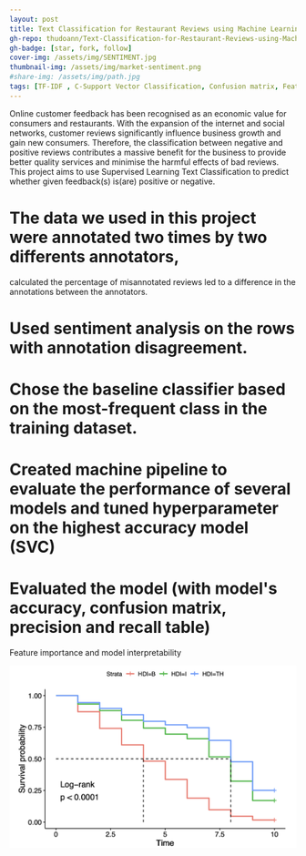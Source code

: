 ```yaml
---
layout: post
title: Text Classification for Restaurant Reviews using Machine Learning models
gh-repo: thudoann/Text-Classification-for-Restaurant-Reviews-using-Machine-Learning-models
gh-badge: [star, fork, follow]
cover-img: /assets/img/SENTIMENT.jpg
thumbnail-img: /assets/img/market-sentiment.png
#share-img: /assets/img/path.jpg
tags: [TF-IDF , C-Support Vector Classification, Confusion matrix, Feature importance]
---
```


Online customer feedback has been recognised as an economic value for consumers and restaurants. With the expansion of the internet and social networks, customer reviews significantly influence business growth and gain new consumers. Therefore, the classification between negative and positive reviews contributes a massive benefit for the business to provide better quality services and minimise the harmful effects of bad reviews.
This project aims to use Supervised Learning Text Classification to predict whether given feedback(s) is(are) positive or negative.

# The data we used in this project were annotated two times by two differents annotators, 
calculated the percentage of misannotated reviews led to a difference in the annotations between the annotators.

# Used sentiment analysis on the rows with annotation disagreement.

# Chose the baseline classifier based on the most-frequent class in the training dataset.

# Created machine pipeline to evaluate the performance of several models and tuned hyperparameter on the highest accuracy model (SVC)

# Evaluated the model (with model's accuracy, confusion matrix, precision and recall table)
Feature importance and model interpretability


![Crepe](https://github.com/thudoann/thudoann.github.io/blob/master/assets/img/Screenshot%202022-11-19%20at%2002.03.39.png)
